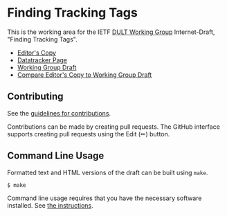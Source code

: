 # Finding Tracking Tags

This is the working area for the IETF [DULT Working Group](https://datatracker.ietf.org/wg/dult/documents/) Internet-Draft, "Finding Tracking Tags".

* [Editor's Copy](https://ietf-wg-dult.github.io/draft-ietf-dult-finding/#go.draft-ietf-dult-finding.html)
* [Datatracker Page](https://datatracker.ietf.org/doc/draft-ietf-dult-finding)
* [Working Group Draft](https://datatracker.ietf.org/doc/html/draft-ietf-dult-finding)
* [Compare Editor's Copy to Working Group Draft](https://ietf-wg-dult.github.io/draft-ietf-dult-finding/#go.draft-ietf-dult-finding.diff)


## Contributing

See the
[guidelines for contributions](https://github.com/ietf-wg-dult/draft-ietf-dult-finding/blob/main/CONTRIBUTING.md).

Contributions can be made by creating pull requests.
The GitHub interface supports creating pull requests using the Edit (✏) button.


## Command Line Usage

Formatted text and HTML versions of the draft can be built using `make`.

```sh
$ make
```

Command line usage requires that you have the necessary software installed.  See
[the instructions](https://github.com/martinthomson/i-d-template/blob/main/doc/SETUP.md).

